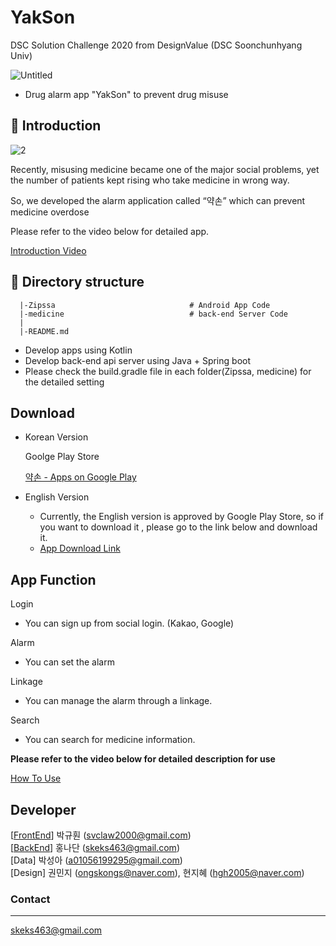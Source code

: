 # YakSon


DSC Solution Challenge 2020  from DesignValue (DSC Soonchunhyang Univ)

![Untitled](https://user-images.githubusercontent.com/47904523/80560677-dd9d1c80-8a1c-11ea-8071-3d1a4adc1e94.png)


- Drug alarm app "YakSon" to prevent drug misuse

## 📖 Introduction

![2](https://user-images.githubusercontent.com/47904523/80560676-dc6bef80-8a1c-11ea-9601-d966d4997c78.png)

Recently, misusing medicine became one of the major social problems, yet the number of patients kept rising who take medicine in wrong way.

So, we developed the alarm application called “약손” which can prevent medicine overdose

Please refer to the video below for detailed app.

[Introduction Video](https://youtu.be/UyIPcS3bm0g)

## 📂 Directory structure

```
  |-Zipssa                              # Android App Code
  |-medicine                            # back-end Server Code
  |
  |-README.md

```

- Develop apps using Kotlin
- Develop back-end api server using Java + Spring boot
- Please check the build.gradle file in each folder(Zipssa, medicine) for the detailed setting

## Download


- Korean Version

    Goolge Play Store

    [약손 - Apps on Google Play](https://play.google.com/store/apps/details?id=com.designvalue.medihand)

- English Version
    - Currently, the English version is approved by Google Play Store, so if you want to download it , please go to the link below and download it.
    - [App Download Link](https://github.com/DSC-SCH/home-doctor/releases)

## App Function


Login

- You can sign up from social login. (Kakao, Google)

Alarm 

- You can set the alarm

Linkage

- You can manage the alarm through a linkage.

Search

- You can search for medicine information.

**Please refer to the video below for detailed description for use**

[How To Use](https://youtu.be/UyIPcS3bm0g)

## Developer

[[FrontEnd](https://github.com/svclaw2000/home-doctor/tree/master/Zipssa)] 박규훤 (svclaw2000@gmail.com)  
[[BackEnd](https://github.com/svclaw2000/home-doctor/tree/master/medicine)] 홍나단 (skeks463@gmail.com)  
[Data] 박성아 (a01056199295@gmail.com)  
[Design] 권민지 (ongskongs@naver.com), 현지혜 (hgh2005@naver.com)  

### Contact

---

skeks463@gmail.com
